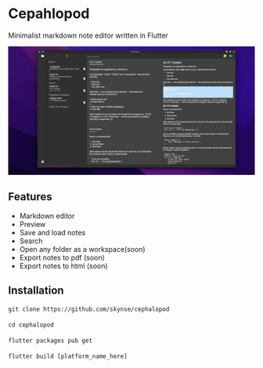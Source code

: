 # Cepahlopod

Minimalist markdown note editor written in Flutter

![preview](assets/preview.png)

## Features

- Markdown editor
- Preview
- Save and load notes
- Search
- Open any folder as a workspace(soon)
- Export notes to pdf (soon)
- Export notes to html (soon)

## Installation

```
git clone https://github.com/skynse/cephalopod

cd cephalopod

flutter packages pub get

flutter build [platform_name_here]
```